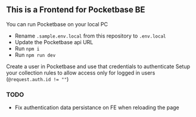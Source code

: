 ## This is a Frontend for Pocketbase BE

You can run Pocketbase on your local PC

- Rename `.sample.env.local` from this repository to `.env.local`
- Update the Pocketbase api URL
- Run `npm i`
- Run `npm run dev`

Create a user in Pocketbase and use that credentials to authenticate
Setup your collection rules to allow access only for logged in users (`@request.auth.id != ""`)

### TODO

- Fix authentication data persistance on FE when reloading the page

